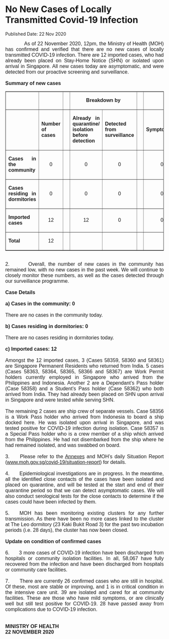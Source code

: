<html>
    <meta http-equiv="Content-Type" content="text/html; charset=utf-8"/>
    <meta charset="utf-8"/>
    <title>No New Cases of Locally Transmitted  Covid-19 Infection</title>
    <body><h1>No New Cases of Locally Transmitted  Covid-19 Infection</h1>
    <p>Published Date: 22 Nov 2020</p> <p style="text-align: justify;"><span style="font-family: Arial;"><span style="font-size: 16px;">&nbsp; &nbsp; &nbsp; &nbsp; &nbsp; &nbsp; As of 22 November 2020, 12pm, the Ministry of Health (MOH) has confirmed and verified that there are no new cases of locally transmitted COVID-19 infection. There are 12 imported cases, who had already been placed on Stay-Home Notice (SHN) or isolated upon arrival in Singapore. All new cases today are asymptomatic, and were detected from our proactive screening and surveillance.&nbsp;&nbsp;<br><br><strong>Summary of new cases</strong></span></span></p><table border="1" cellspacing="0" cellpadding="0" width="0"> <tbody><tr> <td width="129" style="text-align: justify;"> <p align="right"><span style="font-family: Arial; font-size: 16px;">&nbsp;</span></p> </td> <td width="60" style="text-align: justify;"> <p><span style="font-family: Arial; font-size: 16px;">&nbsp;</span></p> </td> <td width="16" valign="top" style="text-align: justify;"> <p><span style="font-family: Arial; font-size: 16px;">&nbsp;</span></p> </td> <td width="192" colspan="2" style="text-align: justify;"> <p align="center"><span style="font-family: Arial; font-size: 16px;"><strong>Breakdown by</strong></span></p> </td> <td width="16" valign="top" style="text-align: justify;"> <p><span style="font-family: Arial; font-size: 16px;">&nbsp;</span></p> </td> <td width="192" colspan="2" style="text-align: justify;"> <p align="center"><span style="font-family: Arial; font-size: 16px;"><strong>Breakdown by</strong></span></p> </td> </tr> <tr> <td width="129" style="text-align: justify;"> <p align="right"><span style="font-family: Arial; font-size: 16px;">&nbsp;</span></p> </td> <td width="60" style="text-align: justify;"> <p><span style="font-family: Arial; font-size: 16px;"><strong>Number of cases</strong></span></p> </td> <td width="16" valign="top" style="text-align: justify;"> <p><span style="font-family: Arial; font-size: 16px;">&nbsp;</span></p> </td> <td width="96" style="text-align: justify;"> <p><span style="font-family: Arial; font-size: 16px;"><strong>Already in quarantine/ isolation before detection</strong></span></p> </td> <td width="96" style="text-align: justify;"> <p><span style="font-family: Arial; font-size: 16px;"><strong>Detected from surveillance</strong></span></p> </td> <td width="16" valign="top" style="text-align: justify;"> <p><span style="font-family: Arial; font-size: 16px;">&nbsp;</span></p> </td> <td width="96" style="text-align: justify;"> <p><span style="font-family: Arial; font-size: 16px;"><strong>Symptomatic</strong></span></p> </td> <td width="96" style="text-align: justify;"> <p><span style="font-family: Arial; font-size: 16px;"><strong>Asymptomatic</strong></span></p> </td> </tr> <tr> <td width="129" style="text-align: justify;"> <p><span style="font-family: Arial; font-size: 16px;"><strong>Cases in the community</strong></span></p> </td> <td width="60" style="text-align: justify;"> <p align="center"><span style="font-family: Arial; font-size: 16px;">0</span></p> </td> <td width="16" valign="top" style="text-align: justify;"> <p align="center"><span style="font-family: Arial; font-size: 16px;">&nbsp;</span></p> </td> <td width="96" style="text-align: justify;"> <p align="center"><span style="font-family: Arial; font-size: 16px;">0</span></p> </td> <td width="96" style="text-align: justify;"> <p align="center"><span style="font-family: Arial; font-size: 16px;">0</span></p> </td> <td width="16" valign="top" style="text-align: justify;"> <p align="center"><span style="font-family: Arial; font-size: 16px;">&nbsp;</span></p> </td> <td width="96" style="text-align: justify;"> <p align="center"><span style="font-family: Arial; font-size: 16px;">0</span></p> </td> <td width="96" style="text-align: justify;"> <p align="center"><span style="font-family: Arial; font-size: 16px;">0</span></p> </td> </tr> <tr> <td width="129" style="text-align: justify;"> <p><span style="font-family: Arial; font-size: 16px;"><strong>Cases residing in dormitories</strong></span></p> </td> <td width="60" style="text-align: justify;"> <p align="center"><span style="font-family: Arial; font-size: 16px;">0</span></p> </td> <td width="16" valign="top" style="text-align: justify;"> <p align="center"><span style="font-family: Arial; font-size: 16px;">&nbsp;</span></p> </td> <td width="96" style="text-align: justify;"> <p align="center"><span style="font-family: Arial; font-size: 16px;">0</span></p> </td> <td width="96" style="text-align: justify;"> <p align="center"><span style="font-family: Arial; font-size: 16px;">0</span></p> </td> <td width="16" valign="top" style="text-align: justify;"> <p align="center"><span style="font-family: Arial; font-size: 16px;">&nbsp;</span></p> </td> <td width="96" style="text-align: justify;"> <p align="center"><span style="font-family: Arial; font-size: 16px;">0</span></p> </td> <td width="96" style="text-align: justify;"> <p align="center"><span style="font-family: Arial; font-size: 16px;">0</span></p> </td> </tr> <tr> <td width="129" style="text-align: justify;"> <p><span style="font-family: Arial; font-size: 16px;"><strong>Imported cases</strong></span></p> </td> <td width="60" style="text-align: justify;"> <p align="center"><span style="font-family: Arial; font-size: 16px;">12</span></p> </td> <td width="16" valign="top" style="text-align: justify;"> <p align="center"><span style="font-family: Arial; font-size: 16px;">&nbsp;</span></p> </td> <td width="96" style="text-align: justify;"> <p align="center"><span style="font-family: Arial; font-size: 16px;">12</span></p> </td> <td width="96" style="text-align: justify;"> <p align="center"><span style="font-family: Arial; font-size: 16px;">0</span></p> </td> <td width="16" valign="top" style="text-align: justify;"> <p align="center"><span style="font-family: Arial; font-size: 16px;">&nbsp;</span></p> </td> <td width="96" style="text-align: justify;"> <p align="center"><span style="font-family: Arial; font-size: 16px;">0</span></p> </td> <td width="96" style="text-align: justify;"> <p align="center"><span style="font-family: Arial; font-size: 16px;">12</span></p> </td> </tr> <tr> <td width="129" style="text-align: justify;"> <p><span style="font-family: Arial; font-size: 16px;"><strong>Total</strong></span></p> </td> <td width="60" style="text-align: justify;"> <p align="center"><span style="font-family: Arial; font-size: 16px;">12</span></p> </td> <td width="16" valign="top" style="text-align: justify;"> <p align="center"><span style="font-family: Arial; font-size: 16px;">&nbsp;</span></p> </td> <td width="96" style="text-align: justify;"> <p align="center"><span style="font-family: Arial; font-size: 16px;">&nbsp;</span></p> </td> <td width="96" style="text-align: justify;"> <p align="center"><span style="font-family: Arial; font-size: 16px;">&nbsp;</span></p> </td> <td width="16" valign="top" style="text-align: justify;"> <p align="center"><span style="font-family: Arial; font-size: 16px;">&nbsp;</span></p> </td> <td width="96" style="text-align: justify;"> <p align="center"><span style="font-family: Arial; font-size: 16px;">&nbsp;</span></p> </td> <td width="96" style="text-align: justify;"> <p align="center"><span style="font-family: Arial; font-size: 16px;">&nbsp;</span></p> </td> </tr> </tbody></table><p style="text-align: justify;"><span style="font-family: Arial; font-size: 16px;"><br>2.&nbsp; &nbsp; &nbsp; &nbsp;Overall, the number of new cases in the community has remained low, with no new cases in the past week. We will continue to closely monitor these numbers, as well as the cases detected through our surveillance programme.<br><br><strong>Case Details<br><br>a) Cases in the community: 0</strong><br><br>There are no cases in the community today.&nbsp;<br><br><strong>b) Cases residing in dormitories: 0</strong><br><br>There are no cases residing in dormitories today.<br><br><strong>c) Imported cases: 12</strong><br><br>Amongst the 12 imported cases, 3 (Cases 58359, 58360 and 58361) are Singapore Permanent Residents who returned from India. 5 cases (Cases 58363, 58364, 58365, 58366 and 58367) are Work Permit holders currently employed in Singapore who arrived from the Philippines and Indonesia. Another 2 are a Dependant’s Pass holder (Case 58358) and a Student’s Pass holder (Case 58362) who both arrived from India. They had already been placed on SHN upon arrival in Singapore and were tested while serving SHN.&nbsp;<br><br>The remaining 2 cases are ship crew of separate vessels. Case 58356 is a Work Pass holder who arrived from Indonesia to board a ship docked here. He was isolated upon arrival in Singapore, and was tested positive for COVID-19 infection during isolation. Case 58357 is a Special Pass holder who is a crew member of a ship which arrived from the Philippines. He had not disembarked from the ship where he had remained isolated, and was swabbed on board.&nbsp;<br><br>3.&nbsp; &nbsp; &nbsp;Please refer to the <a href="/docs/librariesprovider5/default-document-library/annexes9f42a97102ed42bfa6f08938ca87ac15.pdf?sfvrsn=324afe5c_0" title="Annexes">Annexes</a>&nbsp;and MOH’s daily Situation Report (<a href="https://www.moh.gov.sg/covid-19/situation-report" title="" class="" target="">www.moh.gov.sg/covid-19/situation-report</a>) for details.&nbsp;<br><br>4.&nbsp; &nbsp; &nbsp; Epidemiological investigations are in progress. In the meantime, all the identified close contacts of the cases have been isolated and placed on quarantine, and will be tested at the start and end of their quarantine period so that we can detect asymptomatic cases. We will also conduct serological tests for the close contacts to determine if the cases could have been infected by them.&nbsp;<br><br>5.&nbsp; &nbsp;MOH has been monitoring existing clusters for any further transmission. As there have been no more cases linked to the cluster at The Leo dormitory (23 Kaki Bukit Road 3) for the past two incubation periods (i.e. 28 days), the cluster has now been closed.<br><br><strong>Update on condition of confirmed cases</strong><br><br>6.&nbsp; &nbsp; &nbsp; 3 more cases of COVID-19 infection have been discharged from hospitals or community isolation facilities. In all, 58,067 have fully recovered from the infection and have been discharged from hospitals or community care facilities.&nbsp;<br><br>7.&nbsp; &nbsp; &nbsp; There are currently 26 confirmed cases who are still in hospital. Of these, most are stable or improving, and 1 is in critical condition in the intensive care unit. 39 are isolated and cared for at community facilities. These are those who have mild symptoms, or are clinically well but still test positive for COVID-19. 28 have passed away from complications due to COVID-19 infection.&nbsp;<br><br><br><strong>MINISTRY OF HEALTH<br>22 NOVEMBER 2020</strong></span></p></body>
</html>